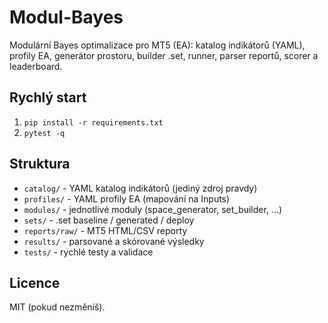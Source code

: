 # Modul-Bayes

Modulární Bayes optimalizace pro MT5 \(EA\): katalog indikátorů (YAML), profily EA, generátor prostoru, builder .set, runner, parser reportů, scorer a leaderboard.

## Rychlý start
1. `pip install -r requirements.txt`
2. `pytest -q`

## Struktura
- `catalog/` - YAML katalog indikátorů \(jediný zdroj pravdy\)
- `profiles/` - YAML profily EA \(mapování na Inputs\)
- `modules/` - jednotlivé moduly \(space_generator, set_builder, ...\)
- `sets/` - .set baseline / generated / deploy
- `reports/raw/` - MT5 HTML/CSV reporty
- `results/` - parsované a skórované výsledky
- `tests/` - rychlé testy a validace

## Licence
MIT \(pokud nezměníš\).
